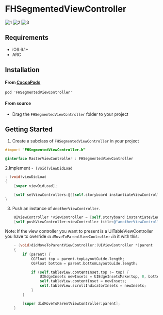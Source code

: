 FHSegmentedViewController
==========================
![1](https://raw.github.com/iDay/FHSegmentedViewController/master/1.png)
![2](https://raw.github.com/iDay/FHSegmentedViewController/master/2.png)
![3](https://raw.github.com/iDay/FHSegmentedViewController/master/3.png)

## Requirements

* iOS 6.1+
* ARC

## Installation

#### From [CocoaPods](http://www.cocoapods.org)

`pod 'FHSegmentedViewController'`

#### From source

* Drag the `FHSegmentedViewController` folder to your project

## Getting Started

1. Create a subclass of `FHSegmentedViewController` in your project

````objective-c
#import "FHSegmentedViewController.h"

@interface MasterViewController : FHSegmentedViewController
````

2.Implement `- (void)viewDidLoad`

````objective-c
- (void)viewDidLoad
{
    [super viewDidLoad];

    [self setViewControllers:@[[self.storyboard instantiateViewControllerWithIdentifier:@"firstSubViewController"], [self.storyboard instantiateViewControllerWithIdentifier:@"secondSubViewController"]]];
}
````

3. Push an instance of `AnotherViewController`.

````objective-c
    UIViewController *viewController = [self.storyboard instantiateViewControllerWithIdentifier:@"firstSubViewController"];
    [self pushViewController:viewController title:@"anotherViewController"];
````


Note: If the view controller you want to present is a UITableViewController you have to override ```didMoveToParentViewController:```in it with this:

````objective-c
    - (void)didMoveToParentViewController:(UIViewController *)parent
    {
        if (parent) {
            CGFloat top = parent.topLayoutGuide.length;
            CGFloat bottom = parent.bottomLayoutGuide.length;

            if (self.tableView.contentInset.top != top) {
                UIEdgeInsets newInsets = UIEdgeInsetsMake(top, 0, bottom, 0);
                self.tableView.contentInset = newInsets;
                self.tableView.scrollIndicatorInsets = newInsets;
            }
        }

        [super didMoveToParentViewController:parent];
    }
````

